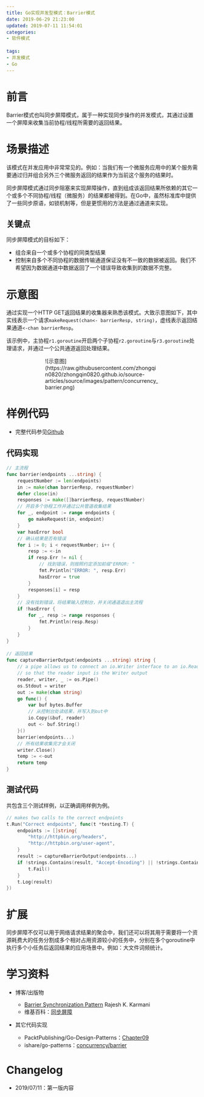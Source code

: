 ```yaml
---
title: Go实现并发型模式：Barrier模式
date: 2019-06-29 21:23:00
updated: 2019-07-11 11:54:01
categories:
- 软件模式

tags:
- 并发模式
- Go
---
```

# 前言
Barrier模式也叫同步屏障模式，属于一种实现同步操作的并发模式，其通过设置一个屏障来收集当前协程/线程所需要的返回结果。

<!-- more -->
# 场景描述
该模式在并发应用中非常常见的。例如：当我们有一个微服务应用中的某个服务需要通过归并组合另外三个微服务返回的结果作为当前这个服务的结果时。

同步屏障模式通过同步阻塞来实现屏障操作，直到组成该返回结果所依赖的其它一个或多个不同协程/线程（微服务）的结果都被得到。在Go中，虽然标准库中提供了一些同步原语，如锁机制等，但是更惯用的方法是通过通道来实现。

## 关键点
同步屏障模式的目标如下：
- 组合来自一个或多个协程的同类型结果
- 控制来自多个不同协程的数据传输通道保证没有不一致的数据被返回。我们不希望因为数据通道中数据返回了一个错误导致收集到的数据不完整。

# 示意图
通过实现一个HTTP GET返回结果的收集器来熟悉该模式。大致示意图如下，其中实线表示一个请求`makeRequest(chan<- barrierResp, string)`，虚线表示返回结果通道`<-chan barrierResp`。

该示例中，主协程`r1.goroutine`开启两个子协程`r2.goroutine`与`r3.goroutine`处理请求，并通过一个公共通道返回处理结果。

<div style="width: 300px; margin: auto">
![示意图](https://raw.githubusercontent.com/zhongqin0820/zhongqin0820.github.io/source-articles/source/images/pattern/concurrency_barrier.png)
</div>

# 样例代码
- 完整代码参见[Github](https://github.com/zhongqin0820/coding-playground/tree/master/go/pattern/concurrency/barrier)

## 代码实现
```go
// 主流程
func barrier(endpoints ...string) {
    requestNumber := len(endpoints)
    in := make(chan barrierResp, requestNumber)
    defer close(in)
    responses := make([]barrierResp, requestNumber)
    // 开启多个协程工作并通过公共管道收集结果
    for _, endpoint := range endpoints {
        go makeRequest(in, endpoint)
    }
    var hasError bool
    // 确认结果是否有错误
    for i := 0; i < requestNumber; i++ {
        resp := <-in
        if resp.Err != nil {
            // 找到错误，则按照约定添加前缀"ERROR: "
            fmt.Println("ERROR: ", resp.Err)
            hasError = true
        }
        responses[i] = resp
    }
    // 没有找到错误，将结果输入控制台，并关闭通道退出主流程
    if !hasError {
        for _, resp := range responses {
            fmt.Println(resp.Resp)
        }
    }
}

// 返回结果
func captureBarrierOutput(endpoints ...string) string {
    // a pipe allows us to connect an io.Writer interface to an io.Reader interface
    // so that the reader input is the Writer output
    reader, writer, _ := os.Pipe()
    os.Stdout = writer
    out := make(chan string)
    go func() {
        var buf bytes.Buffer
        // 从控制台处读结果，并写入到out中
        io.Copy(&buf, reader)
        out <- buf.String()
    }()
    barrier(endpoints...)
    // 所有结果收集完才会关闭
    writer.Close()
    temp := <-out
    return temp
}
```

## 测试代码
共包含三个测试样例，以正确调用样例为例。
```go
// makes two calls to the correct endpoints
t.Run("Correct endpoints", func(t *testing.T) {
    endpoints := []string{
        "http://httpbin.org/headers",
        "http://httpbin.org/user-agent",
    }
    result := captureBarrierOutput(endpoints...)
    if !strings.Contains(result, "Accept-Encoding") || !strings.Contains(result, "User-Agent") {
        t.Fail()
    }
    t.Log(result)
})
```

# 扩展
同步屏障不仅可以用于网络请求结果的聚合中，我们还可以将其用于需要将一个资源耗费大的任务分割成多个相对占用资源较小的任务中，分别在多个goroutine中执行多个小任务后返回结果的应用场景中。例如：大文件词频统计。

# 学习资料
- 博客/出版物
    - [Barrier Synchronization Pattern](https://pdfs.semanticscholar.org/08c5/6ccee20203f561e8603b616cc2c8eac98eae.pdf) Rajesh K. Karmani
    - 维基百科：[同步屏障](https://zh.wikipedia.org/wiki/%E5%90%8C%E6%AD%A5%E5%B1%8F%E9%9A%9C)

- 其它代码实现
    - PacktPublishing/Go-Design-Patterns：[Chapter09](https://github.com/PacktPublishing/Go-Design-Patterns/tree/master/Chapter09)
    - ishare/go-patterns：[concurrency/barrier](https://github.com/ishare/go-patterns/blob/master/concurrency/barrier.md)

# Changelog
- 2019/07/11：第一版内容
